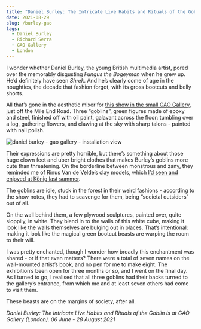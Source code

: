 ```yaml
---
title: "Daniel Burley: The Intricate Live Habits and Rituals of the Goblin | GAO Gallery"
date: 2021-08-29
slug: /burley-gao
tags:
  - Daniel Burley
  - Richard Serra
  - GAO Gallery
  - London
---
```


I wonder whether Daniel Burley, the young British multimedia artist, pored over the memorably disgusting *Fungus the Bogeyman* when he grew up. He’d definitely have seen *Shrek*. And he’s clearly come of age in the noughties, the decade that fashion forgot, with its gross bootcuts and belly shorts.

All that’s gone in the aesthetic mixer for [this show in the small GAO Gallery](http://www.gao.gallery/1595-2/), just off the Mile End Road. Three “goblins”, green figures made of epoxy and steel, finished off with oil paint, galavant across the floor: tumbling over a log, gathering flowers, and clawing at the sky with sharp talons - painted with nail polish.

![daniel burley - gao gallery - installation view](/burley-gao-1.jpeg)

Their expressions are pretty horrible, but there’s something about those huge clown feet and uber bright clothes that makes Burley’s goblins more cute than threatening. On the borderline between monstrous and zany, they reminded me of Rinus Van de Velde’s clay models, which [I’d seen and enjoyed at König last summer](/velde-koenig).

The goblins are idle, stuck in the forest in their weird fashions - according to the show notes, they had to scavenge for them, being “societal outsiders” out of all.

On the wall behind them, a few plywood sculptures, painted over, quite sloppily, in white. They blend in to the walls of this white cube, making it look like the walls themselves are bulging out in places. That’s intentional: making it look like the magical green bootcut beasts are warping the room to their will.

I was pretty enchanted, though I wonder how broadly this enchantment was shared - or if that even matters? There were a total of seven names on the wall-mounted artist’s book, and no pen for me to make eight. The exhibition’s been open for three months or so, and I went on the final day. As I turned to go, I realised that all three goblins had their backs turned to the gallery’s entrance, from which me and at least seven others had come to visit them.

These beasts are on the margins of society, after all.

*Daniel Burley: The Intricate Live Habits and Rituals of the Goblin is at GAO Gallery (London). 06 June - 28 August 2021*
